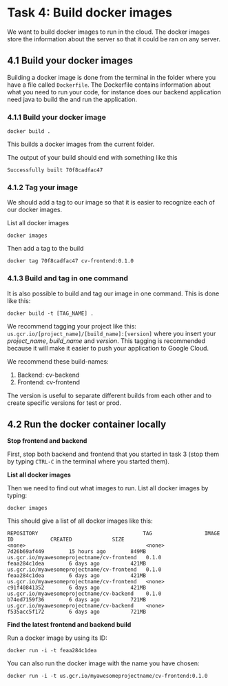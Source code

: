 # Task 4: Build docker images
We want to build docker images to run in the cloud.
The docker images store the information about the server so that it could be ran on any server. 


## 4.1 Build your docker images

Building a docker image is done from the terminal in the folder where you have a file called `Dockerfile`.
The Dockerfile contains information about what you need to run your code, for instance does our backend application need java to build the and run the application.

### 4.1.1 Build your docker image
 
```
docker build .
```
This builds a docker images from the current folder. 

The output of your build should end with something like this
```
Successfully built 70f8cadfac47
```

### 4.1.2 Tag your image
We should add a tag to our image so that it is easier to recognize each of our docker images. 

List all docker images
```
docker images
```
Then add a tag to the build 
```
docker tag 70f8cadfac47 cv-frontend:0.1.0
``` 

### 4.1.3 Build and tag in one command
It is also possible to build and tag our image in one command. This is done like this: 

```
docker build -t [TAG_NAME] .
```
We recommend tagging your project like this: `us.gcr.io/[project_name]/[build_name]:[version]`
where you insert your *project_name*, *build_name* and *version*.
This tagging is recommended because it will make it easier to push your application to Google Cloud.  


We recommend these build-names: 
1. Backend: cv-backend
2. Frontend: cv-frontend


The version is useful to separate different builds from each other and to create specific versions for test or prod.

## 4.2 Run the docker container locally

**Stop frontend and backend**

First, stop both backend and frontend that you started in task 3 (stop them by typing `CTRL-C` in the terminal where you started them). 

**List all docker images**

Then we need to find out what images to run.
List all docker images by typing:

```
docker images
```

This should give a list of all docker images like this: 

```
REPOSITORY                                  TAG                 IMAGE ID            CREATED             SIZE
<none>                                       <none>              7d26b69af449        15 hours ago        849MB
us.gcr.io/myawesomeprojectname/cv-frontend   0.1.0               feaa284c1dea        6 days ago          421MB
us.gcr.io/myawesomeprojectname/cv-frontend   0.1.0               feaa284c1dea        6 days ago          421MB
us.gcr.io/myawesomeprojectname/cv-frontend   <none>              c91f40841352        6 days ago          421MB
us.gcr.io/myawesomeprojectname/cv-backend    0.1.0               b74ed7159f36        6 days ago          721MB
us.gcr.io/myawesomeprojectname/cv-backend    <none>              f535acc5f172        6 days ago          721MB
```

**Find the latest frontend and backend build**

Run a docker image by using its ID: 

```
docker run -i -t feaa284c1dea
```

You can also run the docker image with the name you have chosen: 

```
docker run -i -t us.gcr.io/myawesomeprojectname/cv-frontend:0.1.0
```